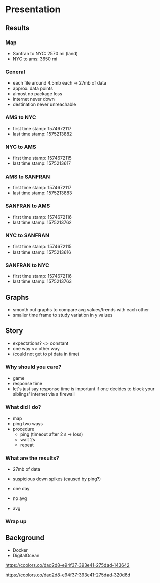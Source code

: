 # Presentation

## Results
### Map
- Sanfran to NYC: 2570 mi (land)
- NYC to ams: 3650 mi

### General
- each file around 4.5mb each -> 27mb of data
- approx. data points
- almost no package loss
- internet never down
- destination never unreachable

### AMS to NYC
- first time stamp: 1574672117
- last time stamp:  1575213882    

### NYC to AMS
- first time stamp: 1574672115
- last time stamp:  1575213617

### AMS to SANFRAN
- first time stamp: 1574672117
- last time stamp:  1575213883

### SANFRAN to AMS
- first time stamp: 1574672116
- last time stamp:  1575213762

### NYC to SANFRAN
- first time stamp: 1574672115
- last time stamp:  1575213616

### SANFRAN to NYC
- first time stamp: 1574672116
- last time stamp:  1575213763



## Graphs
- smooth out graphs to compare avg values/trends with each other
- smaller time frame to study variation in y values



## Story
- expectations? <> constant
- one way <> other way
- (could not get to pi data in time)

### Why should you care?
- game
- response time
- let's just say response time is important if one decides to block your siblings' internet via a firewall

### What did I do?
- map
- ping two ways
- procedure
  - ping (timeout after 2 s -> loss)
  - wait 2s
  - repeat

### What are the results?
- 27mb of data
- suspicious down spikes (caused by ping?)

- one day
- no avg
- avg

### Wrap up

## Background
- Docker
- DigitalOcean

https://coolors.co/dad2d8-e94f37-393e41-275dad-143642

https://coolors.co/dad2d8-e94f37-393e41-275dad-320d6d
